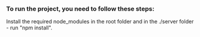 ### To run the project, you need to follow these steps:

Install the required node_modules in the root folder and in the ./server folder - run "npm install".
